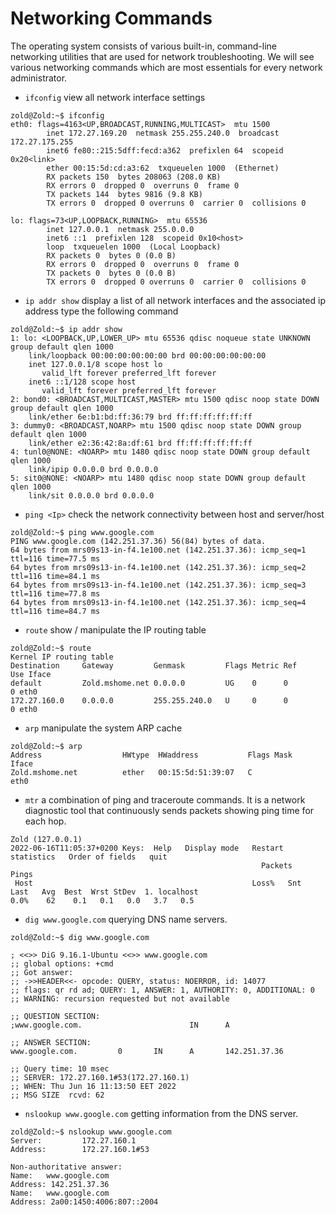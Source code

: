 # Networking Commands

The operating system consists of various built-in, command-line networking utilities that are used for network troubleshooting. We will see various networking commands which are most essentials for every network administrator.

* `ifconfig` view all network interface settings

``` console
zold@Zold:~$ ifconfig
eth0: flags=4163<UP,BROADCAST,RUNNING,MULTICAST>  mtu 1500
        inet 172.27.169.20  netmask 255.255.240.0  broadcast 172.27.175.255
        inet6 fe80::215:5dff:fecd:a362  prefixlen 64  scopeid 0x20<link>
        ether 00:15:5d:cd:a3:62  txqueuelen 1000  (Ethernet)
        RX packets 150  bytes 208063 (208.0 KB)
        RX errors 0  dropped 0  overruns 0  frame 0
        TX packets 144  bytes 9816 (9.8 KB)
        TX errors 0  dropped 0 overruns 0  carrier 0  collisions 0

lo: flags=73<UP,LOOPBACK,RUNNING>  mtu 65536
        inet 127.0.0.1  netmask 255.0.0.0
        inet6 ::1  prefixlen 128  scopeid 0x10<host>
        loop  txqueuelen 1000  (Local Loopback)
        RX packets 0  bytes 0 (0.0 B)
        RX errors 0  dropped 0  overruns 0  frame 0
        TX packets 0  bytes 0 (0.0 B)
        TX errors 0  dropped 0 overruns 0  carrier 0  collisions 0
```

* `ip addr show` display a list of all network interfaces and the associated ip address type the following command

``` console
zold@Zold:~$ ip addr show
1: lo: <LOOPBACK,UP,LOWER_UP> mtu 65536 qdisc noqueue state UNKNOWN group default qlen 1000
    link/loopback 00:00:00:00:00:00 brd 00:00:00:00:00:00
    inet 127.0.0.1/8 scope host lo
       valid_lft forever preferred_lft forever
    inet6 ::1/128 scope host
       valid_lft forever preferred_lft forever
2: bond0: <BROADCAST,MULTICAST,MASTER> mtu 1500 qdisc noop state DOWN group default qlen 1000
    link/ether 6e:b1:bd:ff:36:79 brd ff:ff:ff:ff:ff:ff
3: dummy0: <BROADCAST,NOARP> mtu 1500 qdisc noop state DOWN group default qlen 1000
    link/ether e2:36:42:8a:df:61 brd ff:ff:ff:ff:ff:ff
4: tunl0@NONE: <NOARP> mtu 1480 qdisc noop state DOWN group default qlen 1000
    link/ipip 0.0.0.0 brd 0.0.0.0
5: sit0@NONE: <NOARP> mtu 1480 qdisc noop state DOWN group default qlen 1000
    link/sit 0.0.0.0 brd 0.0.0.0
```

* `ping <Ip>` check the network connectivity between host and server/host

``` console
zold@Zold:~$ ping www.google.com
PING www.google.com (142.251.37.36) 56(84) bytes of data.
64 bytes from mrs09s13-in-f4.1e100.net (142.251.37.36): icmp_seq=1 ttl=116 time=77.5 ms
64 bytes from mrs09s13-in-f4.1e100.net (142.251.37.36): icmp_seq=2 ttl=116 time=84.1 ms
64 bytes from mrs09s13-in-f4.1e100.net (142.251.37.36): icmp_seq=3 ttl=116 time=77.8 ms
64 bytes from mrs09s13-in-f4.1e100.net (142.251.37.36): icmp_seq=4 ttl=116 time=84.7 ms
```

* `route` show / manipulate the IP routing table

``` console
zold@Zold:~$ route
Kernel IP routing table
Destination     Gateway         Genmask         Flags Metric Ref    Use Iface
default         Zold.mshome.net 0.0.0.0         UG    0      0        0 eth0
172.27.160.0    0.0.0.0         255.255.240.0   U     0      0        0 eth0
```

* `arp` manipulate the system ARP cache

``` console
zold@Zold:~$ arp
Address                  HWtype  HWaddress           Flags Mask            Iface
Zold.mshome.net          ether   00:15:5d:51:39:07   C                     eth0
```

* `mtr` a combination of ping and traceroute commands. It is a network diagnostic tool that continuously sends packets showing ping time for each hop.

``` console
Zold (127.0.0.1)                                                        2022-06-16T11:05:37+0200 Keys:  Help   Display mode   Restart statistics   Order of fields   quit
                                                        Packets               Pings
 Host                                                 Loss%   Snt   Last   Avg  Best  Wrst StDev  1. localhost                                          0.0%    62    0.1   0.1   0.0   3.7   0.5 
```

* `dig www.google.com` querying DNS name servers.

``` console
zold@Zold:~$ dig www.google.com

; <<>> DiG 9.16.1-Ubuntu <<>> www.google.com
;; global options: +cmd
;; Got answer:
;; ->>HEADER<<- opcode: QUERY, status: NOERROR, id: 14077
;; flags: qr rd ad; QUERY: 1, ANSWER: 1, AUTHORITY: 0, ADDITIONAL: 0
;; WARNING: recursion requested but not available

;; QUESTION SECTION:
;www.google.com.                        IN      A

;; ANSWER SECTION:
www.google.com.         0       IN      A       142.251.37.36

;; Query time: 10 msec
;; SERVER: 172.27.160.1#53(172.27.160.1)
;; WHEN: Thu Jun 16 11:13:50 EET 2022
;; MSG SIZE  rcvd: 62
```

* `nslookup www.google.com` getting information from the DNS server.

``` console
zold@Zold:~$ nslookup www.google.com
Server:         172.27.160.1
Address:        172.27.160.1#53

Non-authoritative answer:
Name:   www.google.com
Address: 142.251.37.36
Name:   www.google.com
Address: 2a00:1450:4006:807::2004
```
